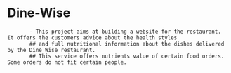# Dine-Wise
           - This project aims at building a website for the restaurant. It offers the customers advice about the health styles 
           ## and full nutritional information about the dishes delivered by the Dine Wise restaurant. 
           ## This service offers nutrients value of certain food orders. Some orders do not fit certain people.
             
